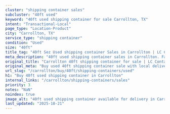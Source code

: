 ```yaml
---
cluster: "shipping container sales"
subcluster: "40ft used"
keyword: "40ft used shipping container for sale Carrollton, TX"
intent: "Transactional-Local"
page_type: "Location-Product"
city: "Carrollton, TX"
service_type: "shipping container"
condition: "Used"
size: "40ft"
title_tag: "40ft Sez Used shipping container Sales in Carrollton | LC Container"
meta_description: "40ft used shipping container sales in Carrollton. Fast delivery, competitive pricing. Serving shipping containers area. Quote ID: 1IK. Call (214) 524-4168 for your free quote today."
original_title: "Carrollton 40ft shipping container for sale | LC Container"
original_meta: "Buy used 40ft shipping container sale with local delivery in Carrollton, TX. LC Container — local Since 2003. Request a fast quote today."
url_slug: "/carrollton/buy/40ft/shipping-containers/used"
h1: "Buy 40ft used shipping container in Carrollton"
internal_links: "/carrollton/shipping-containers/sales"
priority: 3
notes: "NaN"
noindex: true
image_alt: "40ft used shipping container available for delivery in Carrollton"
last_updated: "2025-10-21"
---
```


<!-- TODO: Add unique city/inventory copy, images, and internal links here. -->
